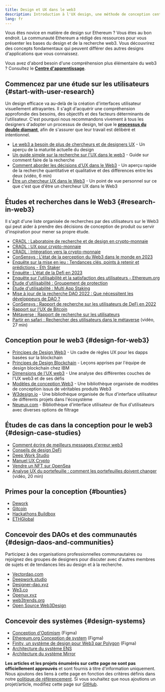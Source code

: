 ```yaml
---
title: Design et UX dans le web3
description: Introduction à l'UX design, une méthode de conception centrée sur l'utilisateur et des études sur les développements de l'écosystème du Web3 et l'Ethereum
lang: fr
---
```


Vous êtes novice en matière de design sur Ethereum ? Vous êtes au bon endroit. La communauté Ethereum a rédigé des ressources pour vous présenter les bases du design et de la recherche web3. Vous découvrirez des concepts fondamentaux qui peuvent différer des autres designs d'applications que vous connaissez.

Vous avez d'abord besoin d'une compréhension plus élémentaire du web3 ? Consultez le [**Centre d'apprentissage**](/learn/).

## Commencez par une étude sur les utilisateurs \{#start-with-user-research}

Un design efficace va au-delà de la création d'interfaces utilisateur visuellement attrayantes. Il s'agit d'acquérir une compréhension approfondie des besoins, des objectifs et des facteurs déterminants de l'utilisateur. C'est pourquoi nous recommandons vivement à tous les designers d'adopter un processus de design, tel que le [**processus du double diamant**](<https://en.wikipedia.org/wiki/Double_Diamond_(design_process_model)>), afin de s'assurer que leur travail est délibéré et intentionnel.

- [Le web3 a besoin de plus de chercheurs et de designers UX](https://akasha.org/blog/2022/10/11/akasha-conversation-09-web3-ux-researchers-and-designers) - Un aperçu de la maturité actuelle du design
- [Un guide simple sur la recherche sur l'UX dans le web3](https://uxplanet.org/a-complete-guide-to-ux-research-for-web-3-0-products-d6bead20ebb1) - Guide sur comment faire de la recherche
- [Comment aborder les décisions d'UX dans le Web3](https://archive.devcon.org/archive/watch/6/data-empathy-how-to-approach-ux-decisions-in-web3/) - Un aperçu rapide de la recherche quantitative et qualitative et des différences entre les deux (vidéo, 6 min)
- [Être un chercheur UX dans le Web3](https://medium.com/@georgia.rakusen/what-its-like-being-a-user-researcher-in-web3-6a4bcc096849) - Un point de vue personnel sur ce que c'est que d'être un chercheur UX dans le Web3

## Études et recherches dans le Web3 \{#research-in-web3}

Il s'agit d'une liste organisée de recherches par des utilisateurs sur le Web3 qui peut aider à prendre des décisions de conception de produit ou servir d'inspiration pour mener sa propre étude.

- [CRADL : Laboratoire de recherche et de design en crypto-monnaie](https://project-cradl.notion.site/Crypto-Research-and-Design-Lab-50a7127f34ed4c88ad95c7cedf7fbe36)
- [CRADL : UX pour crypto-monnaie](https://docs.google.com/presentation/d/1s2OPSH5sMJzxRYaJSSRTe8W2iIoZx0PseIV-WeZWD1s/edit?usp=sharing)
- [CRADL : Intégration vers la crypto-monnaie](https://docs.google.com/presentation/d/1R9nFuzA-R6SxaGCKhoMbE4Vxe0JxQSTiHXind3LVq_w/edit?usp=sharing)
- [ConSensys : L'état de la perception du Web3 dans le monde en 2023](https://consensys.io/insight-report/web3-and-crypto-global-survey-2023)
- [Enquête sur la mise en jeu : Tendances clés, points à retenir et prédictions - Eth Staker](https://lookerstudio.google.com/u/0/reporting/cafcee00-e1af-4148-bae8-442a88ac75fa/page/p_ja2srdhh2c?s=hmbTWDh9hJo)
- [Enquête : L'état de la Defi en 2023](https://stateofdefi.org/)
- [Enquête sur l'utilisabilité et la satisfaction des utilisateurs - Ethereum.org](https://lookerstudio.google.com/reporting/0a189a7c-a890-40db-a5c6-009db52c81c9)
- [Étude d'utilisabilité : Groupement de protection](https://github.com/threshold-network/UX-User-Research/tree/main/Keep%20Coverage%20Pool)
- [Étude d'utilisabilité : Multi App Staking](<https://github.com/threshold-network/UX-User-Research/blob/main/Multi-App%20Staking%20(MAS)/iterative-user-study/MAS%20Iterative%20User%20Study.pdf>)
- [Mise à jour de la recherche DAO 2022 : Que nécessitent les développeurs de DAO ?](https://blog.aragon.org/2022-dao-research-update/)
- [ConSensys : Rapport de recherche sur les utilisateurs de DeFi en 2022](https://cdn2.hubspot.net/hubfs/4795067/ConsenSys%20Codefi-Defi%20User%20ResearchReport.pdf)
- [Rapport sur l'UX de Bitcoin](https://github.com/patestevao/BitcoinUX-report/blob/master/report.md)
- [Métaverse : Rapport de recherche sur les utilisateurs](https://www.politico.com/f/?id=00000187-7685-d820-a7e7-7e85d1420000)
- [Partir en safari : Rechercher des utilisateurs dans le métaverse](https://archive.devcon.org/archive/watch/6/going-on-safari-researching-users-in-the-metaverse/?tab=YouTube) (vidéo, 27 min)

## Conception pour le web3 \{#design-for-web3}

- [Principes de Design Web3](https://medium.com/@lyricalpolymath/web3-design-principles-f21db2f240c1) - Un cadre de règles UX pour les dapps basées sur la blockchain
- [Principes de Design Blockchain](https://medium.com/design-ibm/blockchain-design-principles-599c5c067b6e) - Leçons apprises par l'équipe de design blockchain chez IBM
- [Dimensions de l'UX web3](https://uxdesign.cc/the-levels-of-web3-user-experience-4f2ad113e37d) - Une analyse des différentes couches de l'UX web3 et de ses défis
- [Modèles de conception Web3](https://www.web3designpatterns.io/) - Une bibliothèque organisée de modèles de conception issus de véritables produits Web3
- [W3design.io](https://w3design.io/) - Une bibliothèque organisée de flux d'interface utilisateur de différents projets dans l'écosystème
- [Neueux.com](https://neueux.com/apps) - Bibliothèque d'interface utilisateur de flux d'utilisateurs avec diverses options de filtrage

## Études de cas dans la conception pour le web3 \{#design-case-studies}

- [Comment écrire de meilleurs messages d'erreur web3](https://medium.com/@JonCrabb/how-to-design-better-web3-error-messages-bd96e12fa582)
- [Conseils de design DeFi](https://medium.com/@JonCrabb/defi-design-tips-vol-12-8600f4374714)
- [Deep Work Studio](https://deepwork.studio/case-studies/)
- [Manuel UX Crypto](https://www.cryptouxhandbook.com/)
- [Vendre un NFT sur OpenSea](https://builtformars.com/case-studies/opensea)
- [Analyse UX du portefeuille : comment les portefeuilles doivent changer](https://www.youtube.com/watch?v=oTpuxYj8JWI&ab_channel=ETHDenver) (vidéo, 20 min)

## Primes pour la conception \{#bounties}

- [Dework](https://app.dework.xyz/bounties)
- [Gitcoin](https://bounties.gitcoin.co/explorer)
- [Hackathons Buildbox](https://gitcoin.co/hackathons)
- [ETHGlobal](https://ethglobal.com/)

## Concevoir des DAOs et des communautés \{#design-daos-and-communities}

Participez à des organisations professionnelles communautaires ou rejoignez des groupes de designers pour discuter avec d'autres membres de sujets et de tendances liés au design et à la recherche.

- [Vectordao.com](https://vectordao.com/)
- [Deepwork.studio](https://www.deepwork.studio/)
- [Designer-dao.xyz](https://www.designer-dao.xyz/)
- [We3.co](https://we3.co/)
- [Openux.xyz](https://openux.xyz/about)
- [web3trends.org](https://web3trends.org/)
- [Open Source Web3Design](https://www.web3designers.org/)

## Concevoir des systèmes \{#design-systems}

- [Conception d'Optimism](https://www.figma.com/@oplabs) (Figma)
- [Ethereum.org Conception de system](https://www.figma.com/@ethdotorg) (Figma)
- [Finity, un système de design pour Web3 par Polygon](https://finity.polygon.technology/) (Figma)
- [Architecture du système ENS](https://thorin.ens.domains/)
- [Architecture du système Mirror](https://degen-xyz.vercel.app/)

**Les articles et les projets énumérés sur cette page ne sont pas officiellement approuvés** et sont fournis à titre d'information uniquement. Nous ajoutons des liens à cette page en fonction des critères définis dans notre [politique de référencement](/contributing/design/adding-design-resources). Si vous souhaitez que nous ajoutions un projet/article, modifiez cette page sur [GitHub](https://github.com/ethereum/ethereum-org-website/blob/dev/src/content/developers/docs/design-and-ux/index.md).
